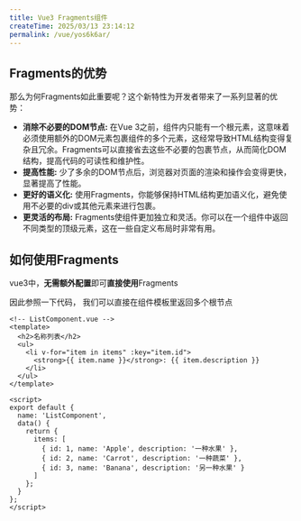 ```yaml
---
title: Vue3 Fragments组件
createTime: 2025/03/13 23:14:12
permalink: /vue/yos6k6ar/
---
```


## Fragments的优势

那么为何Fragments如此重要呢？这个新特性为开发者带来了一系列显著的优势：

- **消除不必要的DOM节点:**  在Vue 3之前，组件内只能有一个根元素，这意味着必须使用额外的DOM元素包裹组件的多个元素，这经常导致HTML结构变得复杂且冗余。Fragments可以直接省去这些不必要的包裹节点，从而简化DOM结构，提高代码的可读性和维护性。
- **提高性能:**  少了多余的DOM节点后，浏览器对页面的渲染和操作会变得更快，显著提高了性能。
- **更好的语义化:**  使用Fragments，你能够保持HTML结构更加语义化，避免使用不必要的div或其他元素来进行包裹。
- **更灵活的布局:**  Fragments使组件更加独立和灵活。你可以在一个组件中返回不同类型的顶级元素，这在一些自定义布局时非常有用。

## 如何使用Fragments

vue3中，**无需额外配置**即可**直接使用**Fragments

因此参照一下代码， 我们可以直接在组件模板里返回多个根节点

``` vue
<!-- ListComponent.vue -->
<template>
  <h2>名称列表</h2>
  <ul>
    <li v-for="item in items" :key="item.id">
      <strong>{{ item.name }}</strong>: {{ item.description }}
    </li>
  </ul>
</template>

<script>
export default {
  name: 'ListComponent',
  data() {
    return {
      items: [
        { id: 1, name: 'Apple', description: '一种水果' },
        { id: 2, name: 'Carrot', description: '一种蔬菜' },
        { id: 3, name: 'Banana', description: '另一种水果' }
      ]
    };
  }
};
</script>
```

